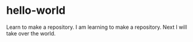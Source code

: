 # hello-world
Learn to make a repository.
I am learning to make a repository. Next I will take over the world.
